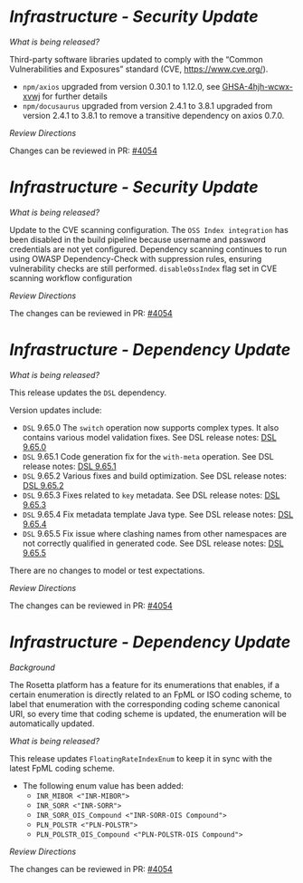 # *Infrastructure - Security Update*

_What is being released?_

Third-party software libraries updated to comply with the “Common Vulnerabilities and Exposures” standard (CVE, https://www.cve.org/).

- `npm/axios` upgraded from version 0.30.1 to 1.12.0, see [GHSA-4hjh-wcwx-xvwj](https://github.com/advisories/GHSA-4hjh-wcwx-xvwj) for further details
- `npm/docusaurus` upgraded from version 2.4.1 to 3.8.1 upgraded from version 2.4.1 to 3.8.1 to remove a transitive dependency on axios 0.7.0.

_Review Directions_

Changes can be reviewed in PR: [#4054](https://github.com/finos/common-domain-model/pull/4054)

# _Infrastructure - Security Update_

_What is being released?_

Update to the CVE scanning configuration. The `OSS Index integration` has been disabled in the build pipeline because username and password credentials are not yet configured. Dependency scanning continues to run using OWASP Dependency-Check with suppression rules, ensuring vulnerability checks are still performed.
`disableOssIndex` flag set in CVE scanning workflow configuration

_Review Directions_

The changes can be reviewed in PR: [#4054](https://github.com/finos/common-domain-model/pull/4054)

# _Infrastructure - Dependency Update_

_What is being released?_

This release updates the `DSL` dependency.

Version updates include:
- `DSL` 9.65.0 The `switch` operation now supports complex types. It also contains various model validation fixes. See DSL release notes: [DSL 9.65.0](https://github.com/finos/rune-dsl/releases/tag/9.65.0)
- `DSL` 9.65.1 Code generation fix for the `with-meta` operation. See DSL release notes: [DSL 9.65.1](https://github.com/finos/rune-dsl/releases/tag/9.65.1)
- `DSL` 9.65.2 Various fixes and build optimization. See DSL release notes: [DSL 9.65.2](https://github.com/finos/rune-dsl/releases/tag/9.65.2)
- `DSL` 9.65.3 Fixes related to `key` metadata. See DSL release notes: [DSL 9.65.3](https://github.com/finos/rune-dsl/releases/tag/9.65.3)
- `DSL` 9.65.4 Fix metadata template Java type. See DSL release notes: [DSL 9.65.4](https://github.com/finos/rune-dsl/releases/tag/9.65.4)
- `DSL` 9.65.5 Fix issue where clashing names from other namespaces are not correctly qualified in generated code. See DSL release notes: [DSL 9.65.5](https://github.com/finos/rune-dsl/releases/tag/9.65.5)

There are no changes to model or test expectations.

_Review Directions_

The changes can be reviewed in PR: [#4054](https://github.com/finos/common-domain-model/pull/4054)

# _Infrastructure - Dependency Update_

_Background_

The Rosetta platform has a feature for its enumerations that enables, if a certain enumeration is directly related to an FpML or ISO coding scheme, to label that enumeration with the corresponding coding scheme canonical URI, so every time that coding scheme is updated, the enumeration will be automatically updated.

_What is being released?_

This release updates `FloatingRateIndexEnum` to keep it in sync with the latest FpML coding scheme.
* The following enum value has been added:
    * `INR_MIBOR <"INR-MIBOR">`
    * `INR_SORR <"INR-SORR">`
    * `INR_SORR_OIS_Compound <"INR-SORR-OIS Compound">`
    * `PLN_POLSTR <"PLN-POLSTR">`
    * `PLN_POLSTR_OIS_Compound <"PLN-POLSTR-OIS Compound">`

_Review Directions_

The changes can be reviewed in PR: [#4054](https://github.com/finos/common-domain-model/pull/4054)
